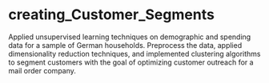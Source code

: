 # creating_Customer_Segments
Applied unsupervised learning techniques on demographic and spending data for a sample of German households. Preprocess the data, applied dimensionality reduction techniques, and implemented clustering algorithms to segment customers with the goal of optimizing customer outreach for a mail order company.
